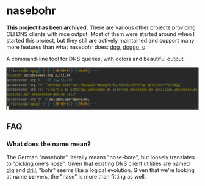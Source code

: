 # nasebohr

**This project has been archived.** There are various other projects providing CLI DNS clients with nice output. Most of them were started around when I started this project, but they still are actively maintained and support many more features than what nasebohr does: [dog](https://dns.lookup.dog/), [doggo](https://github.com/mr-karan/doggo), [q](https://github.com/natesales/q).

A command-line tool for DNS queries, with colors and beautiful output

![screenshot](.github/img/screenshot.png)

## FAQ

### What does the name mean?

The German "nasebohr" literally means "nose-bore", but loosely translates to
"picking one's nose". Given that existing DNS client utilities are named
[dig](https://en.wikipedia.org/wiki/Dig_(command)) and
[drill](https://linux.die.net/man/1/drill), "bohr" seems like a logical
evolution. Given that we're looking at **na**me **se**rvers, the "nase" is more
than fitting as well.
